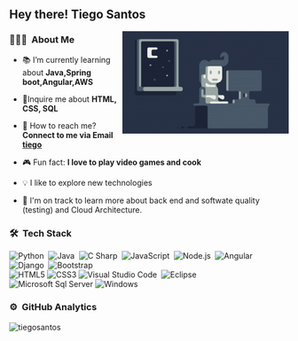 
<h2>Hey there! Tiego Santos</h2>
<img alt="Night Coding" src="https://raw.githubusercontent.com/AVS1508/AVS1508/master/assets/Night-Coding.gif" align="right"/>
<!-- ## 👋 &nbsp;Hey there! I'm Aditya -->

### 👨🏻‍💻 &nbsp;About Me

- 📚 I’m currently learning about **Java,Spring boot,Angular,AWS**

- 💬Inquire me about **HTML, CSS, SQL**

- 📧 How to reach me? **Connect to me via Email [tiego](mailto:tiegogalo@hotmail.com.com)**

- 🎮 Fun fact: **I love to play video games and cook**

- 💡 I like to explore new technologies

- 🌱 I'm on track to learn more about back end and softwate quality (testing) and Cloud Architecture.



### 🛠 &nbsp;Tech Stack

![Python](https://img.shields.io/badge/-Python-05122A?style=flat&logo=python)&nbsp;
![Java](https://img.shields.io/badge/-Java-05122A?style=flat&logo=Java&logoColor=FFA518)&nbsp;
![C Sharp](https://img.shields.io/badge/-CSharp-black?style=flat&logo=CSharp)&nbsp;
![JavaScript](https://img.shields.io/badge/-JavaScript-05122A?style=flat&logo=javascript)&nbsp;
![Node.js](https://img.shields.io/badge/-Node.js-05122A?style=flat&logo=node.js)&nbsp;
![Angular](https://img.shields.io/badge/-Angular-black?style=flat&logo=angular)&nbsp;
![Django](https://img.shields.io/badge/-Django-05122A?style=flat&logo=django&logoColor=092E20)&nbsp;
![Bootstrap](https://img.shields.io/badge/-Bootstrap-05122A?style=flat&logo=bootstrap&logoColor=563D7C)\
![HTML5](https://img.shields.io/badge/-HTML5-%23E44D27?style=flat-square&logo=html5&logoColor=ffffff)
![CSS3](https://img.shields.io/badge/-CSS3-%231572B6?style=flat-square&logo=css3)
![Visual Studio Code](https://img.shields.io/badge/-Visual%20Studio%20Code-05122A?style=flat&logo=visual-studio-code&logoColor=007ACC)&nbsp;
![Eclipse](https://img.shields.io/badge/-Eclipse-05122A?style=flat&logo=eclipse-ide&logoColor=2C2255)\
![Microsoft Sql Server](https://img.shields.io/badge/-Sql%20Server-CC2927?style=flat-square&logo=microsoft-sql-server&logoColor=ffffff)
![Windows](http://img.shields.io/badge/-Windows-0078D6?style=flat-square&logo=windows&logoColor=ffffff)


### ⚙️ &nbsp;GitHub Analytics

<p> <img align = "center" src = "https://github-readme-stats.vercel.app/api/top-langs?username=tiegosantos&show_icons=true&locale=en&layout=compact" alt = "tiegosantos" /> </p>


